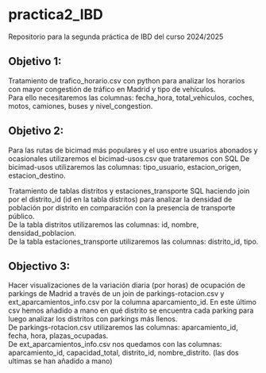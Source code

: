 # practica2_IBD
Repositorio para la segunda práctica de IBD del curso 2024/2025

## Objetivo 1:
Tratamiento de trafico_horario.csv con python para analizar los horarios con mayor congestión de tráfico en Madrid y tipo de vehículos.  
Para ello necesitaremos las columnas: fecha_hora, total_vehiculos, coches,	motos,	camiones,	buses y nivel_congestion.

## Objetivo 2:
Para las rutas de bicimad más populares y el uso entre usuarios abonados y ocasionales utilizaremos el bicimad-usos.csv que trataremos con SQL
De bicimad-usos utilizaremos las columnas: tipo_usuario, estacion_origen,	estacion_destino.  

Tratamiento de tablas distritos y estaciones_transporte SQL haciendo join por el distrito_id (id en la tabla distritos) para analizar la densidad de población por distrito en comparación con la presencia de transporte público.  
De la tabla distritos utilizaremos las columnas: id, nombre, densidad_poblacion.  
De la tabla estaciones_transporte utilizaremos las columnas: distrito_id, tipo.  

## Objectivo 3:
Hacer visualizaciones de la variación diaria (por horas) de ocupación de parkings de Madrid a través de  un join de parkings-rotacion.csv y ext_aparcamientos_info.csv por la columna aparcamiento_id. En este último csv hemos añadido a mano en qué distrito se encuentra cada parking para luego analizar los distritos con parkings más llenos.  
De parkings-rotacion.csv utilizaremos las columnas: aparcamiento_id, fecha,	hora,	plazas_ocupadas.  
De ext_aparcamientos_info.csv nos quedamos con las columnas: aparcamiento_id, capacidad_total, distrito_id, nombre_distrito. (las dos ultimas se han añadido a mano)
